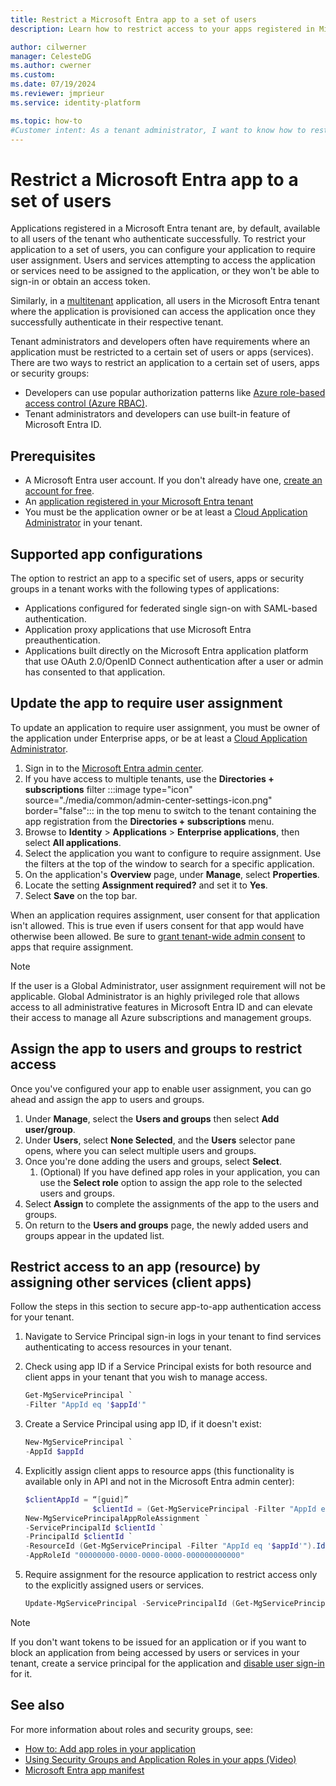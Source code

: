 ```yaml
---
title: Restrict a Microsoft Entra app to a set of users
description: Learn how to restrict access to your apps registered in Microsoft Entra ID to a selected set of users.

author: cilwerner
manager: CelesteDG
ms.author: cwerner
ms.custom: 
ms.date: 07/19/2024
ms.reviewer: jmprieur
ms.service: identity-platform

ms.topic: how-to
#Customer intent: As a tenant administrator, I want to know how to restrict a Microsoft Entra application to a select set of users available in my Microsoft Entra tenant
---
```


# Restrict a Microsoft Entra app to a set of users

Applications registered in a Microsoft Entra tenant are, by default, available to all users of the tenant who authenticate successfully. To restrict your application to a set of users, you can configure your application to require user assignment. Users and services attempting to access the application or services need to be assigned to the application, or they won't be able to sign-in or obtain an access token.

Similarly, in a [multitenant](howto-convert-app-to-be-multi-tenant.md) application, all users in the Microsoft Entra tenant where the application is provisioned can access the application once they successfully authenticate in their respective tenant.

Tenant administrators and developers often have requirements where an application must be restricted to a certain set of users or apps (services). There are two ways to restrict an application to a certain set of users, apps or security groups:

- Developers can use popular authorization patterns like [Azure role-based access control (Azure RBAC)](howto-implement-rbac-for-apps.md).
- Tenant administrators and developers can use built-in feature of Microsoft Entra ID.

## Prerequisites

- A Microsoft Entra user account. If you don't already have one, [create an account for free](https://azure.microsoft.com/free/?WT.mc_id=A261C142F).
- An [application registered in your Microsoft Entra tenant](quickstart-register-app.md)
- You must be the application owner or be at least a [Cloud Application Administrator](~/identity/role-based-access-control/permissions-reference.md#cloud-application-administrator) in your tenant.

## Supported app configurations

The option to restrict an app to a specific set of users, apps or security groups in a tenant works with the following types of applications:

- Applications configured for federated single sign-on with SAML-based authentication.
- Application proxy applications that use Microsoft Entra preauthentication.
- Applications built directly on the Microsoft Entra application platform that use OAuth 2.0/OpenID Connect authentication after a user or admin has consented to that application.

## Update the app to require user assignment


To update an application to require user assignment, you must be owner of the application under Enterprise apps, or be at least a [Cloud Application Administrator](~/identity/role-based-access-control/permissions-reference.md#cloud-application-administrator).

1. Sign in to the [Microsoft Entra admin center](https://entra.microsoft.com).
1. If you have access to multiple tenants, use the **Directories + subscriptions** filter :::image type="icon" source="./media/common/admin-center-settings-icon.png" border="false"::: in the top menu to switch to the tenant containing the app registration from the **Directories + subscriptions** menu.
1. Browse to **Identity** > **Applications** > **Enterprise applications**, then select **All applications**.
1. Select the application you want to configure to require assignment. Use the filters at the top of the window to search for a specific application.
1. On the application's **Overview** page, under **Manage**, select **Properties**.
1. Locate the setting **Assignment required?** and set it to **Yes**.
1. Select **Save** on the top bar.

When an application requires assignment, user consent for that application isn't allowed. This is true even if users consent for that app would have otherwise been allowed. Be sure to [grant tenant-wide admin consent](~/identity/enterprise-apps/grant-admin-consent.md) to apps that require assignment.

> [!NOTE]
> If the user is a Global Administrator, user assignment requirement will not be applicable. Global Administrator is an highly privileged role that allows access to all administrative features in Microsoft Entra ID and can elevate their access to manage all Azure subscriptions and management groups. 

## Assign the app to users and groups to restrict access

Once you've configured your app to enable user assignment, you can go ahead and assign the app to users and groups.

1. Under **Manage**, select the **Users and groups** then select **Add user/group**.
1. Under **Users**, select **None Selected**, and the **Users** selector pane opens, where you can select multiple users and groups.
1. Once you're done adding the users and groups, select **Select**.
    1. (Optional) If you have defined app roles in your application, you can use the **Select role** option to assign the app role to the selected users and groups.
1. Select **Assign** to complete the assignments of the app to the users and groups.
1. On return to the **Users and groups** page, the newly added users and groups appear in the updated list.

## Restrict access to an app (resource) by assigning other services (client apps)

Follow the steps in this section to secure app-to-app authentication access for your tenant.

1. Navigate to Service Principal sign-in logs in your tenant to find services authenticating to access resources in your tenant.
1. Check using app ID if a Service Principal exists for both resource and client apps in your tenant that you wish to manage access.

    ```powershell
    Get-MgServicePrincipal `
    -Filter "AppId eq '$appId'"
    ```

1. Create a Service Principal using app ID, if it doesn't exist:

    ```powershell
    New-MgServicePrincipal `
    -AppId $appId
    ```

1. Explicitly assign client apps to resource apps (this functionality is available only in API and not in the Microsoft Entra admin center):

    ```powershell
    $clientAppId = “[guid]”
                   $clientId = (Get-MgServicePrincipal -Filter "AppId eq '$clientAppId'").Id
    New-MgServicePrincipalAppRoleAssignment `
    -ServicePrincipalId $clientId `
    -PrincipalId $clientId `
    -ResourceId (Get-MgServicePrincipal -Filter "AppId eq '$appId'").Id `
    -AppRoleId "00000000-0000-0000-0000-000000000000"
    ```

1. Require assignment for the resource application to restrict access only to the explicitly assigned users or services.
      
      ```powershell
      Update-MgServicePrincipal -ServicePrincipalId (Get-MgServicePrincipal -Filter "AppId eq '$appId'").Id -AppRoleAssignmentRequired:$true
      ```

> [!NOTE]
> If you don't want tokens to be issued for an application or if you want to block an application from being accessed by users or services in your tenant, create a service principal for the application and [disable user sign-in](~/identity/enterprise-apps/disable-user-sign-in-portal.md) for it.

## See also

For more information about roles and security groups, see:

- [How to: Add app roles in your application](./howto-add-app-roles-in-apps.md)
- [Using Security Groups and Application Roles in your apps (Video)](https://www.youtube.com/watch?v=LRoc-na27l0)
- [Microsoft Entra app manifest](./reference-app-manifest.md)
